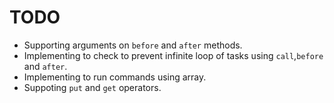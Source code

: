 # TODO

* Supporting arguments on `before` and `after` methods.
* Implementing to check to prevent infinite loop of tasks using `call`,`before` and `after`.
* Implementing to run commands using array.
* Suppoting `put` and `get` operators. 
